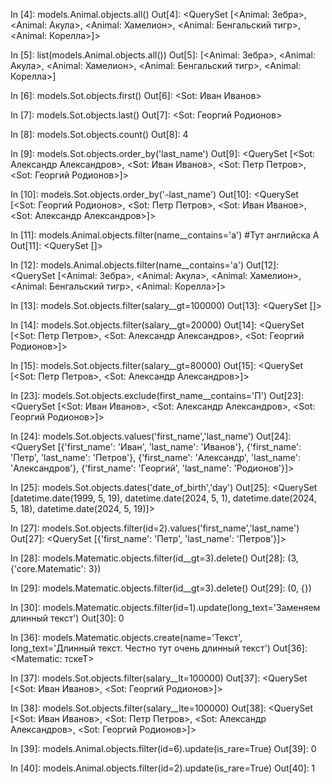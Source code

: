 In [4]: models.Animal.objects.all()
Out[4]: <QuerySet [<Animal: Зебра>, <Animal: Акула>, <Animal: Хамелион>, <Animal: Бенгальский тигр>, <Animal: Корелла>]>

In [5]: list(models.Animal.objects.all())
Out[5]:
[<Animal: Зебра>,
 <Animal: Акула>,
 <Animal: Хамелион>,
 <Animal: Бенгальский тигр>,
 <Animal: Корелла>]

In [6]: models.Sot.objects.first()
Out[6]: <Sot: Иван Иванов>

In [7]: models.Sot.objects.last()
Out[7]: <Sot: Георгий Родионов>

In [8]: models.Sot.objects.count()
Out[8]: 4

In [9]: models.Sot.objects.order_by('last_name')
Out[9]: <QuerySet [<Sot: Александр Александров>, <Sot: Иван Иванов>, <Sot: Петр Петров>, <Sot: Георгий Родионов>]>

In [10]: models.Sot.objects.order_by('-last_name')
Out[10]: <QuerySet [<Sot: Георгий Родионов>, <Sot: Петр Петров>, <Sot: Иван Иванов>, <Sot: Александр Александров>]>

In [11]: models.Animal.objects.filter(name__contains='a') #Тут английска А
Out[11]: <QuerySet []>

In [12]: models.Animal.objects.filter(name__contains='а')
Out[12]: <QuerySet [<Animal: Зебра>, <Animal: Акула>, <Animal: Хамелион>, <Animal: Бенгальский тигр>, <Animal: Корелла>]>

In [13]: models.Sot.objects.filter(salary__gt=100000)
Out[13]: <QuerySet []>

In [14]: models.Sot.objects.filter(salary__gt=20000)
Out[14]: <QuerySet [<Sot: Петр Петров>, <Sot: Александр Александров>, <Sot: Георгий Родионов>]>

In [15]: models.Sot.objects.filter(salary__gt=80000)
Out[15]: <QuerySet [<Sot: Петр Петров>, <Sot: Александр Александров>]>

In [23]: models.Sot.objects.exclude(first_name__contains='П')
Out[23]: <QuerySet [<Sot: Иван Иванов>, <Sot: Александр Александров>, <Sot: Георгий Родионов>]>

In [24]: models.Sot.objects.values('first_name','last_name')
Out[24]: <QuerySet [{'first_name': 'Иван', 'last_name': 'Иванов'}, {'first_name': 'Петр', 'last_name': 'Петров'}, {'first_name': 'Александр', 'last_name': 'Александров'}, {'first_name': 'Георгий', 'last_name': 'Родионов'}]>

In [25]: models.Sot.objects.dates('date_of_birth','day')
Out[25]: <QuerySet [datetime.date(1999, 5, 19), datetime.date(2024, 5, 1), datetime.date(2024, 5, 18), datetime.date(2024, 5, 19)]>

In [27]: models.Sot.objects.filter(id=2).values('first_name','last_name')
Out[27]: <QuerySet [{'first_name': 'Петр', 'last_name': 'Петров'}]>

In [28]: models.Matematic.objects.filter(id__gt=3).delete()
Out[28]: (3, {'core.Matematic': 3})

In [29]: models.Matematic.objects.filter(id__gt=3).delete()
Out[29]: (0, {})

In [30]: models.Matematic.objects.filter(id=1).update(long_text='Заменяем длинный текст')
Out[30]: 0

In [36]: models.Matematic.objects.create(name='Текст', long_text='Длинный текст. Честно тут очень длинный текст')
Out[36]: <Matematic: тскеТ>

In [37]: models.Sot.objects.filter(salary__lt=100000)
Out[37]: <QuerySet [<Sot: Иван Иванов>, <Sot: Георгий Родионов>]>

In [38]: models.Sot.objects.filter(salary__lte=100000)
Out[38]: <QuerySet [<Sot: Иван Иванов>, <Sot: Петр Петров>, <Sot: Александр Александров>, <Sot: Георгий Родионов>]>

In [39]: models.Animal.objects.filter(id=6).update(is_rare=True)
Out[39]: 0

In [40]: models.Animal.objects.filter(id=2).update(is_rare=True)
Out[40]: 1

